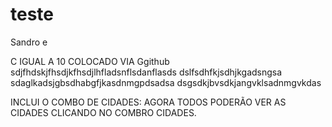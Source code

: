 # teste
Sandro e 

C IGUAL A 10 COLOCADO VIA Ggithub
sdjfhdskjfhsdjkfhsdjlhfladsnflsdanflasds
dslfsdhfkjsdhjkgadsngsa
sdaglkadsjgbsdhabgfjkasdnmgpdsadsa
dsgsdkjbvsdkjangvklsadnmgvkdas


INCLUI O COMBO DE CIDADES: AGORA TODOS PODERÃO VER AS CIDADES CLICANDO NO COMBRO CIDADES.
